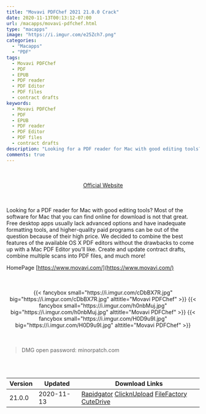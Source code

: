 ```yaml
---
title: "Movavi PDFChef 2021 21.0.0 Crack"
date: 2020-11-13T00:13:12-07:00
url: /macapps/movavi-pdfchef.html
type: "macapps"
image: "https://i.imgur.com/e25Zch7.png"
categories:
  - "Macapps"
  - "PDF"
tags:
  - Movavi PDFChef
  - PDF
  - EPUB
  - PDF reader
  - PDF Editor
  - PDF files
  - contract drafts
keywords:
  - Movavi PDFChef
  - PDF
  - EPUB
  - PDF reader
  - PDF Editor
  - PDF files
  - contract drafts
description: "Looking for a PDF reader for Mac with good editing tools? Most of the software for Mac that you can find online for download is not that great"
comments: true
---
```


<br/>
<br/>
<center>
<a href="https://www.movavi.com/" target="blank"><div class="border border-blue-500 rounded-lg transition duration-500 
    ease-in-out w-48 text-lg text-blue-500 text-center hover:bg-blue-500 hover:text-white">
  Official Website 
</div></a>
</center>
<br/>
<br/>

Looking for a PDF reader for Mac with good editing tools? Most of the software for Mac that you can find online for download is not that great. Free desktop apps usually lack advanced options and have inadequate formatting tools, and higher-quality paid programs can be out of the question because of their high price. We decided to combine the best features of the available OS X PDF editors without the drawbacks to come up with a Mac PDF Editor you’ll like. Create and update contract drafts, combine multiple scans into PDF files, and much more!

HomePage [https://www.movavi.com/](https://www.movavi.com/)

<script async src="https://pagead2.googlesyndication.com/pagead/js/adsbygoogle.js"></script>
<ins class="adsbygoogle"
     style="display:block; text-align:center;"
     data-ad-layout="in-article"
     data-ad-format="fluid"
     data-ad-client="ca-pub-8746275014476192"
     data-ad-slot="5144997159"></ins>
<script>
     (adsbygoogle = window.adsbygoogle || []).push({});
</script>
<br/>
<br/>


<center>
<div class="w-full grid grid-cols-3 flex gap-2">
{{< fancybox small="https://i.imgur.com/cDbBX7R.jpg" big="https://i.imgur.com/cDbBX7R.jpg" alttitle="Movavi PDFChef" >}}
{{< fancybox small="https://i.imgur.com/h0nbMuj.jpg" big="https://i.imgur.com/h0nbMuj.jpg" alttitle="Movavi PDFChef" >}}
{{< fancybox small="https://i.imgur.com/H0D9u9I.jpg" big="https://i.imgur.com/H0D9u9I.jpg" alttitle="Movavi PDFChef" >}}
</div>
</center>

<br/>
<br/>


> DMG open password: minorpatch.com

<br/>
<br/>
<div id="history_version" class="history_version">

| Version | Updated | Download Links |
| ---- | ---- | ---- |
| 21.0.0 | 2020-11-13 | [Rapidgator](https://ouo.io/RdtmLD)   [ClicknUpload](https://ouo.io/Se1OHZ)   [FileFactory](https://ouo.io/EfstTN)   [CuteDrive](https://ouo.io/3TWiLE) |

</div>
